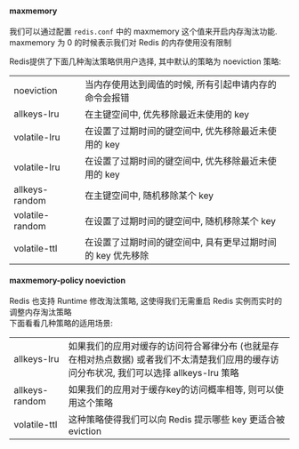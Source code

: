
<a name="Avt9V"></a>
#### maxmemory <bytes>

我们可以通过配置 `redis.conf` 中的 maxmemory 这个值来开启内存淘汰功能. maxmemory 为 0 的时候表示我们对 Redis 的内存使用没有限制

Redis提供了下面几种淘汰策略供用户选择, 其中默认的策略为 noeviction 策略:

|  |  |
| --- | --- |
| noeviction | 当内存使用达到阈值的时候, 所有引起申请内存的命令会报错 |
| allkeys-lru | 在主键空间中, 优先移除最近未使用的 key |
| volatile-lru | 在设置了过期时间的键空间中, 优先移除最近未使用的 key |
| volatile-lru | 在设置了过期时间的键空间中, 优先移除最近未使用的 key |
| allkeys-random | 在主键空间中, 随机移除某个 key |
| volatile-random | 在设置了过期时间的键空间中, 随机移除某个 key |
| volatile-ttl | 在设置了过期时间的键空间中, 具有更早过期时间的 key 优先移除 |

<a name="TPL9M"></a>
#### maxmemory-policy noeviction

Redis 也支持 Runtime 修改淘汰策略, 这使得我们无需重启 Redis 实例而实时的调整内存淘汰策略<br />下面看看几种策略的适用场景:

|  |  |
| --- | --- |
| allkeys-lru | 如果我们的应用对缓存的访问符合幂律分布 (也就是存在相对热点数据) 或者我们不太清楚我们应用的缓存访问分布状况, 我们可以选择 allkeys-lru 策略 |
| allkeys-random | 如果我们的应用对于缓存key的访问概率相等, 则可以使用这个策略 |
| volatile-ttl | 这种策略使得我们可以向 Redis 提示哪些 key 更适合被 eviction |

